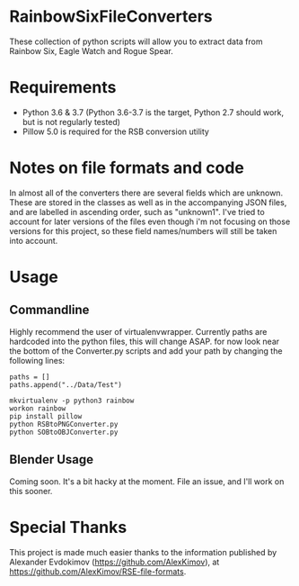 # RainbowSixFileConverters
These collection of python scripts will allow you to extract data from Rainbow Six, Eagle Watch and Rogue Spear.

# Requirements
- Python 3.6 & 3.7 (Python 3.6-3.7 is the target, Python 2.7 should work, but is not regularly tested)
- Pillow 5.0 is required for the RSB conversion utility

# Notes on file formats and code
In almost all of the converters there are several fields which are unknown. These are stored in the classes as well as in the accompanying JSON files, and are labelled in ascending order, such as "unknown1". I've tried to account for later versions of the files even though i'm not focusing on those versions for this project, so these field names/numbers will still be taken into account.

# Usage
## Commandline
Highly recommend the user of virtualenvwrapper. Currently paths are hardcoded into the python files, this will change ASAP. for now look near the bottom of the Converter.py scripts and add your path by changing the following lines:
```
paths = []
paths.append("../Data/Test")
```

```
mkvirtualenv -p python3 rainbow
workon rainbow
pip install pillow
python RSBtoPNGConverter.py
python SOBtoOBJConverter.py
```

## Blender Usage
Coming soon. It's a bit hacky at the moment. File an issue, and I'll work on this sooner.

# Special Thanks
This project is made much easier thanks to the information published by Alexander Evdokimov (https://github.com/AlexKimov), at https://github.com/AlexKimov/RSE-file-formats.
